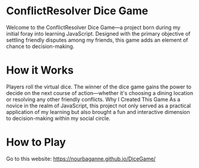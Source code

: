 # ConflictResolver Dice Game
Welcome to the ConflictResolver Dice Game—a project born during my initial foray into learning JavaScript. Designed with the primary objective of settling friendly disputes among my friends, this game adds an element of chance to decision-making.

# How it Works
Players roll the virtual dice.
The winner of the dice game gains the power to decide on the next course of action—whether it's choosing a dining location or resolving any other friendly conflicts.
Why I Created This Game
As a novice in the realm of JavaScript, this project not only served as a practical application of my learning but also brought a fun and interactive dimension to decision-making within my social circle.

# How to Play
Go to this website: https://nourbaganne.github.io/DiceGame/
